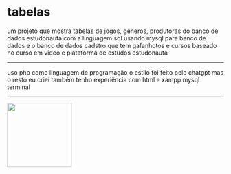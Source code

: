 # tabelas
um projeto que mostra tabelas de jogos, gêneros, produtoras do banco de dados estudonauta com a linguagem sql usando mysql para banco de dados e o banco de dados cadstro que tem gafanhotos e cursos baseado no curso em video e plataforma de estudos estudonauta 
<hr>
uso php como linguagem de programação o estilo foi feito pelo chatgpt mas o resto eu criei também tenho experiência com html e xampp mysql terminal 
<hr>
<img src="https://www.onurozden.com.tr/wp-content/uploads/2023/11/php-8-3.png" width="150">
